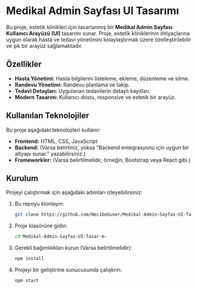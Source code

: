 # Medikal Admin Sayfası UI Tasarımı

Bu proje, estetik klinikleri için tasarlanmış bir **Medikal Admin Sayfası Kullanıcı Arayüzü (UI)** tasarımı sunar. Proje, estetik kliniklerinin ihtiyaçlarına uygun olarak hasta ve tedavi yönetimini kolaylaştırmak üzere özelleştirilebilir ve şık bir arayüz sağlamaktadır.

## Özellikler
- **Hasta Yönetimi:** Hasta bilgilerini listeleme, ekleme, düzenleme ve silme.
- **Randevu Yönetimi:** Randevu planlama ve takip.
- **Tedavi Detayları:** Uygulanan tedavilerin detaylı kayıtları.
- **Modern Tasarım:** Kullanıcı dostu, responsive ve estetik bir arayüz.

## Kullanılan Teknolojiler
Bu proje aşağıdaki teknolojileri kullanır:
- **Frontend:** HTML, CSS, JavaScript
- **Backend:** (Varsa belirtiniz, yoksa "Backend entegrasyonu için uygun bir altyapı sunar." yazabilirsiniz.)
- **Frameworkler:** (Varsa belirtilmelidir, örneğin, Bootstrap veya React gibi.)

## Kurulum
Projeyi çalıştırmak için aşağıdaki adımları izleyebilirsiniz:

1. Bu repoyu klonlayın:
   ```bash
   git clone https://github.com/NecibeGuner/Medikal-Admin-Sayfas-UI-Tasar-m-
   ```

2. Proje klasörüne gidin:
   ```bash
   cd Medikal-Admin-Sayfas-UI-Tasar-m-
   ```

3. Gerekli bağımlılıkları kurun (Varsa belirtilmelidir):
   ```bash
   npm install
   ```

4. Projeyi bir geliştirme sunucusunda çalıştırın:
   ```bash
   npm start
   ```


